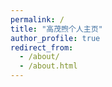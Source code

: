 ```yaml
---
permalink: /
title: "高茂煦个人主页"
author_profile: true
redirect_from: 
  - /about/
  - /about.html
---
```



